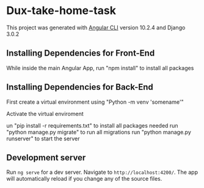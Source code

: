 # Dux-take-home-task

This project was generated with [Angular CLI](https://github.com/angular/angular-cli) version 10.2.4 and Django 3.0.2

## Installing Dependencies for Front-End

While inside the main Angular App, run "npm install" to install all packages

## Installing Dependencies for Back-End

First create a virtual environment using "Python -m venv 'somename'"

Activate the virtual enviroment

un "pip install -r requirements.txt" to install all packages needed
run "python manage.py migrate" to run all migrations
run "python manage.py runserver" to start the server

## Development server

Run `ng serve` for a dev server. Navigate to `http://localhost:4200/`. The app will automatically reload if you change any of the source files.



